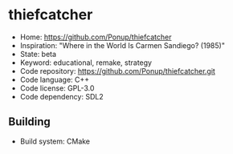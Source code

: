 # thiefcatcher

- Home: https://github.com/Ponup/thiefcatcher
- Inspiration: "Where in the World Is Carmen Sandiego? (1985)"
- State: beta
- Keyword: educational, remake, strategy
- Code repository: https://github.com/Ponup/thiefcatcher.git
- Code language: C++
- Code license: GPL-3.0
- Code dependency: SDL2

## Building

- Build system: CMake
